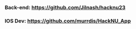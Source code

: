### Back-end: https://github.com/Jilnash/hacknu23
### IOS Dev: https://github.com/murrdis/HackNU_App
